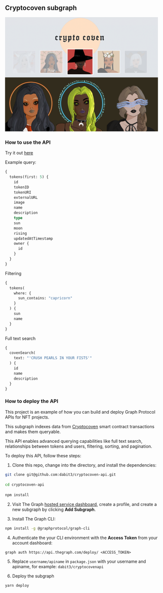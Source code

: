 ## Cryptocoven subgraph

![Cryptocoven subgraph](headerimage.png)

### How to use the API

Try it out [here](https://thegraph.com/hosted-service/subgraph/dabit3/cryptocovenapi)

Example query:

```graphql
{
  tokens(first: 5) {
    id
    tokenID
    tokenURI
    externalURL
    image 
    name 
    description
    type 
    sun 
    moon 
    rising 
    updatedAtTimestamp 
    owner {
      id 
    }
  }
}
```

Filtering

```graphql
{
  tokens(
    where: {
      sun_contains: "capricorn"
    }
  ) {
    sun 
    name
  }
}
```

Full text search

```graphql
{
  covenSearch(
    text: "'CRUSH PEARLS IN YOUR FISTS'"
  ) {
    id
    name
    description
  }
}
```


### How to deploy the API

This project is an example of how you can build and deploy Graph Protocol APIs for NFT projects.

This subgraph indexes data from [Cryptocoven](https://etherscan.io/address/0x5180db8F5c931aaE63c74266b211F580155ecac8) smart contract transactions and makes them queryable.

This API enables advanced querying capabilities like full text search, relationships between tokens and users, filtering, sorting, and pagination.

To deploy this API, follow these steps:

1. Clone this repo, change into the directory, and install the dependencies:

```sh
git clone git@github.com:dabit3/cryptocoven-api.git

cd cryptocoven-api

npm install
```

2. Visit The Graph [hosted service dashboard](https://thegraph.com/hosted-service/), create a profile, and create a new subgraph by clicking __Add Subgraph__.

3. Install The Graph CLI:

```sh
npm install -g @graphprotocol/graph-cli
```

4. Authenticate the your CLI environment with the __Access Token__ from your account dashboard:

```
graph auth https://api.thegraph.com/deploy/ <ACCESS_TOKEN>
```

5. Replace `username/apiname` in `package.json` with your username and apiname, for example: `dabit3/cryptocovenapi`

6. Deploy the subgraph

```sh
yarn deploy
```